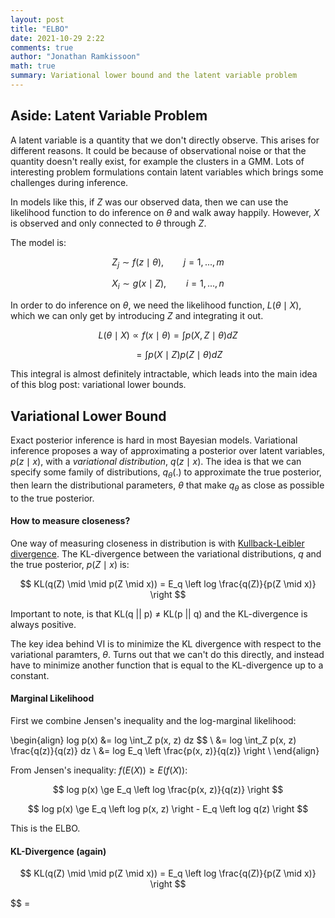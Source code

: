 ```yaml
---
layout: post
title: "ELBO"
date: 2021-10-29 2:22
comments: true
author: "Jonathan Ramkissoon"
math: true
summary: Variational lower bound and the latent variable problem 
---
```



## Aside: Latent Variable Problem 

A latent variable is a quantity that we don't directly observe. This arises for different reasons. It could be because of observational noise or that the quantity doesn't really exist, for example the clusters in a GMM. Lots of interesting problem formulations contain latent variables which brings some challenges during inference. 

In models like this, if $Z$ was our observed data, then we can use the likelihood function to do inference on $\theta$ and walk away happily. However, $X$ is observed and only connected to $\theta$ through $Z$. 

The model is: 

$$ Z_j \sim f(z \mid \theta), \qquad j = 1, ..., m $$

$$ X_i \sim g(x \mid Z), \qquad i = 1, ..., n $$

In order to do inference on $\theta$, we need the likelihood function, $L(\theta \mid X)$, which we can only get by introducing $Z$ and integrating it out. 

$$ L(\theta \mid X) \propto f(x \mid \theta) = \int p(X, Z \mid \theta) dZ $$

$$ \qquad = \int p(X \mid Z) p(Z \mid \theta) dZ $$


This integral is almost definitely intractable, which leads into the main idea of this blog post: variational lower bounds. 


## Variational Lower Bound

Exact posterior inference is hard in most Bayesian models. Variational inference proposes a way of approximating a posterior over latent variables, $p(z \mid x)$, with a _variational distribution_, $q(z \mid x)$. The idea is that we can specify some family of distributions, $q_{\theta}(.)$ to approximate the true posterior, then learn the distributional parameters, $\theta$ that make $q_{\theta}$ as close as possible to the true posterior. 

#### How to measure closeness? 

One way of measuring closeness in distribution is with [Kullback-Leibler divergence](https://en.wikipedia.org/wiki/Kullback–Leibler_divergence). The KL-divergence between the variational distributions, $q$ and the true posterior, $p(Z \mid x)$ is: 

$$ KL(q(Z) \mid \mid p(Z \mid x)) = E_q \left log \frac{q(Z)}{p(Z \mid x)} \right $$

Important to note, is that KL(q \|\| p) $\ne$ KL(p \|\| q) and the KL-divergence is always positive. 

The key idea behind VI is to minimize the KL divergence with respect to the variational paramters, $\theta$. Turns out that we can't do this directly, and instead have to minimize another function that is equal to the KL-divergence up to a constant. 


#### Marginal Likelihood

First we combine Jensen's inequality and the log-marginal likelihood: 

\begin{align} 
log p(x) &= log \int_Z p(x, z) dz $$ \\
&= log \int_Z p(x, z) \frac{q(z)}{q(z)} dz \\
&= log E_q \left \frac{p(x, z)}{q(z)} \right \\
\end{align}

From Jensen's inequality: $f(E(X)) \ge E(f(X))$:

$$ log p(x) \ge E_q \left log \frac{p(x, z)}{q(z)} \right $$

$$ log p(x) \ge E_q \left log p(x, z) \right - E_q \left log q(z) \right $$

This is the ELBO. 

#### KL-Divergence (again)

$$ KL(q(Z) \mid \mid p(Z \mid x)) = E_q \left log \frac{q(Z)}{p(Z \mid x)} \right $$

$$ = 